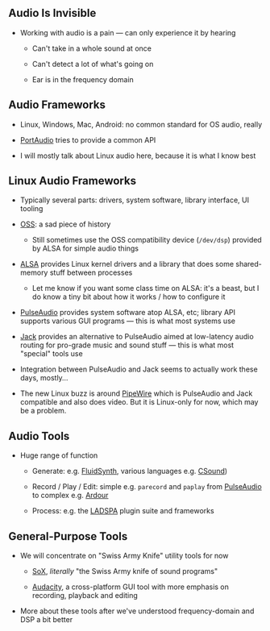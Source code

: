 ## Audio Is Invisible

* Working with audio is a pain — can only experience it by
  hearing

  * Can't take in a whole sound at once

  * Can't detect a lot of what's going on

  * Ear is in the frequency domain

## Audio Frameworks

* Linux, Windows, Mac, Android: no common standard for
  OS audio, really

* [PortAudio](http://www.portaudio.com) tries to provide a
  common API

* I will mostly talk about Linux audio here, because it is
  what I know best

## Linux Audio Frameworks

* Typically several parts: drivers, system software, library
  interface, UI tooling

* [OSS](http://www.opensound.com/oss.html): a sad piece of
  history

  * Still sometimes use the OSS compatibility device
    (`/dev/dsp`) provided by ALSA for simple audio things

* [ALSA](http://www.alsa-project.org) provides Linux kernel
  drivers and a library that does some shared-memory stuff
  between processes

  * Let me know if you want some class time on ALSA: it's a
    beast, but I do know a tiny bit about how it works / how
    to configure it

* [PulseAudio](https://www.freedesktop.org/wiki/Software/PulseAudio/)
  provides system software atop ALSA, etc; library API
  supports various GUI programs — this is what most systems use

* [Jack](http://jackaudio.org/) provides an alternative to
  PulseAudio aimed at low-latency audio routing for
  pro-grade music and sound stuff — this is what most
  "special" tools use

* Integration between PulseAudio and Jack seems to actually
  work these days, mostly…

* The new Linux buzz is around
  [PipeWire](https://gitlab.freedesktop.org/pipewire/pipewire/)
  which is PulseAudio and Jack compatible and also does
  video. But it is Linux-only for now, which may be a
  problem.

## Audio Tools

* Huge range of function

  * Generate: e.g. [FluidSynth](http://www.fluidsynth.org),
    various languages e.g. [CSound](http://csound.com))

  * Record / Play / Edit: simple e.g. `parecord` and `paplay` from
    [PulseAudio](http://www.freedesktop.org/wiki/Software/PulseAudio/)
    to complex e.g. [Ardour](http://ardour.org)

  * Process: e.g. the [LADSPA](http://www.ladspa.org) plugin
    suite and frameworks

## General-Purpose Tools

* We will concentrate on "Swiss Army Knife" utility tools
  for now

  * [SoX](http://sox.sourceforge.net/), *literally* "the
    Swiss Army knife of sound programs"

  * [Audacity](http://www.audacityteam.org), a
    cross-platform GUI tool with more emphasis on recording,
    playback and editing

* More about these tools after we've understood
  frequency-domain and DSP a bit better


